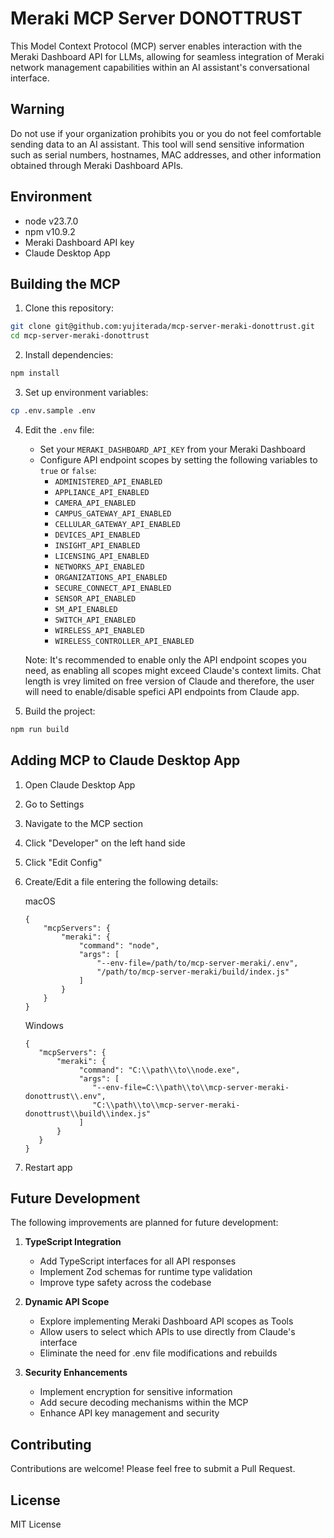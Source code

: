 # Meraki MCP Server DONOTTRUST

This Model Context Protocol (MCP) server enables interaction with the Meraki Dashboard API for LLMs, allowing for seamless integration of Meraki network management capabilities within an AI assistant's conversational interface.

## Warning

Do not use if your organization prohibits you or you do not feel comfortable sending data to an AI assistant. This tool will send sensitive information such as serial numbers, hostnames, MAC addresses, and other information obtained through Meraki Dashboard APIs.

## Environment

- node v23.7.0
- npm v10.9.2
- Meraki Dashboard API key
- Claude Desktop App

## Building the MCP

1. Clone this repository:
```bash
git clone git@github.com:yujiterada/mcp-server-meraki-donottrust.git
cd mcp-server-meraki-donottrust
```

2. Install dependencies:
```bash
npm install
```

3. Set up environment variables:
```bash
cp .env.sample .env
```

4. Edit the `.env` file:
   - Set your `MERAKI_DASHBOARD_API_KEY` from your Meraki Dashboard
   - Configure API endpoint scopes by setting the following variables to `true` or `false`:
      - `ADMINISTERED_API_ENABLED`
      - `APPLIANCE_API_ENABLED`
      - `CAMERA_API_ENABLED`
      - `CAMPUS_GATEWAY_API_ENABLED`
      - `CELLULAR_GATEWAY_API_ENABLED`
      - `DEVICES_API_ENABLED`
      - `INSIGHT_API_ENABLED`
      - `LICENSING_API_ENABLED`
      - `NETWORKS_API_ENABLED`
      - `ORGANIZATIONS_API_ENABLED`
      - `SECURE_CONNECT_API_ENABLED`
      - `SENSOR_API_ENABLED`
      - `SM_API_ENABLED`
      - `SWITCH_API_ENABLED`
      - `WIRELESS_API_ENABLED`
      - `WIRELESS_CONTROLLER_API_ENABLED`

   Note: It's recommended to enable only the API endpoint scopes you need, as enabling all scopes might exceed Claude's context limits. Chat length is vrey limited on free version of Claude and therefore, the user will need to enable/disable spefici API endpoints from Claude app.

5. Build the project:
```bash
npm run build
```

## Adding MCP to Claude Desktop App

1. Open Claude Desktop App
2. Go to Settings
3. Navigate to the MCP section
4. Click "Developer" on the left hand side
5. Click "Edit Config"
6. Create/Edit a file entering the following details:

   macOS
   ```
   {
       "mcpServers": {
           "meraki": {
               "command": "node",
               "args": [
                   "--env-file=/path/to/mcp-server-meraki/.env",
                   "/path/to/mcp-server-meraki/build/index.js"
               ]
           }
       }
   }
   ```
   Windows
   ```
   {
      "mcpServers": {
          "meraki": {
               "command": "C:\\path\\to\\node.exe",
               "args": [
                  "--env-file=C:\\path\\to\\mcp-server-meraki-donottrust\\.env",
                  "C:\\path\\to\\mcp-server-meraki-donottrust\\build\\index.js"
               ]
          }
      }
   }
   ```
7. Restart app

## Future Development

The following improvements are planned for future development:

1. **TypeScript Integration**
   - Add TypeScript interfaces for all API responses
   - Implement Zod schemas for runtime type validation
   - Improve type safety across the codebase

2. **Dynamic API Scope**
   - Explore implementing Meraki Dashboard API scopes as Tools
   - Allow users to select which APIs to use directly from Claude's interface
   - Eliminate the need for .env file modifications and rebuilds

3. **Security Enhancements**
   - Implement encryption for sensitive information
   - Add secure decoding mechanisms within the MCP
   - Enhance API key management and security

## Contributing

Contributions are welcome! Please feel free to submit a Pull Request.

## License

MIT License
